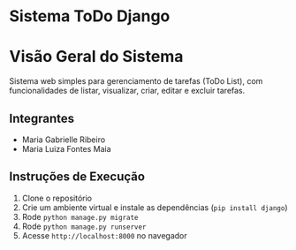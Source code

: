 # Sistema ToDo Django

# Visão Geral do Sistema
Sistema web simples para gerenciamento de tarefas (ToDo List), com funcionalidades de listar, visualizar, criar, editar e excluir tarefas.

## Integrantes
- Maria Gabrielle Ribeiro
- Maria Luiza Fontes Maia

## Instruções de Execução
1. Clone o repositório
2. Crie um ambiente virtual e instale as dependências (`pip install django`)
3. Rode `python manage.py migrate`
4. Rode `python manage.py runserver`
5. Acesse `http://localhost:8000` no navegador
